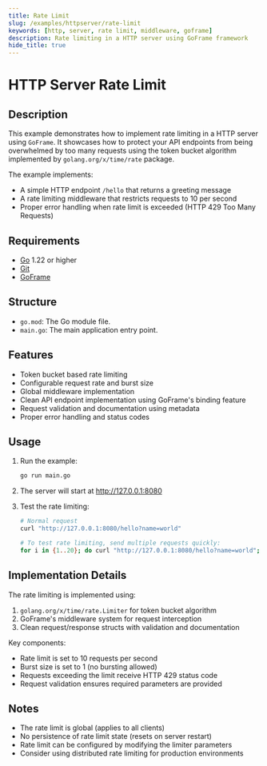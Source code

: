 ```yaml
---
title: Rate Limit
slug: /examples/httpserver/rate-limit
keywords: [http, server, rate limit, middleware, goframe]
description: Rate limiting in a HTTP server using GoFrame framework
hide_title: true
---
```


# HTTP Server Rate Limit


## Description

This example demonstrates how to implement rate limiting in a HTTP server using `GoFrame`. It showcases how to protect your API endpoints from being overwhelmed by too many requests using the token bucket algorithm implemented by `golang.org/x/time/rate` package.

The example implements:
- A simple HTTP endpoint `/hello` that returns a greeting message
- A rate limiting middleware that restricts requests to 10 per second
- Proper error handling when rate limit is exceeded (HTTP 429 Too Many Requests)

## Requirements

- [Go](https://golang.org/dl/) 1.22 or higher
- [Git](https://git-scm.com/downloads)
- [GoFrame](https://goframe.org)

## Structure

- `go.mod`: The Go module file.
- `main.go`: The main application entry point.

## Features

- Token bucket based rate limiting
- Configurable request rate and burst size
- Global middleware implementation
- Clean API endpoint implementation using GoFrame's binding feature
- Request validation and documentation using metadata
- Proper error handling and status codes

## Usage

1. Run the example:
   ```bash
   go run main.go
   ```

2. The server will start at http://127.0.0.1:8080

3. Test the rate limiting:
   ```bash
   # Normal request
   curl "http://127.0.0.1:8080/hello?name=world"
   
   # To test rate limiting, send multiple requests quickly:
   for i in {1..20}; do curl "http://127.0.0.1:8080/hello?name=world"; done
   ```

## Implementation Details

The rate limiting is implemented using:
1. `golang.org/x/time/rate.Limiter` for token bucket algorithm
2. GoFrame's middleware system for request interception
3. Clean request/response structs with validation and documentation

Key components:
- Rate limit is set to 10 requests per second
- Burst size is set to 1 (no bursting allowed)
- Requests exceeding the limit receive HTTP 429 status code
- Request validation ensures required parameters are provided

## Notes

- The rate limit is global (applies to all clients)
- No persistence of rate limit state (resets on server restart)
- Rate limit can be configured by modifying the limiter parameters
- Consider using distributed rate limiting for production environments
